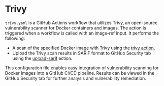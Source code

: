 # Trivy

`trivy.yaml` is a GitHub Actions workflow that utilizes Trivy,
an open-source vulnerability scanner for Docker containers and images.
The action is triggered when a workflow is called with an image-ref input.
It performs the following:

* A scan of the specified Docker image with Trivy using the [trivy action](https://github.com/aquasecurity/trivy-action).
* Upload the Trivy scan results in SARIF format to GitHub Security tab
using the [upload-sarif](https://docs.github.com/en/code-security/code-scanning/integrating-with-code-scanning/uploading-a-sarif-file-to-github) action.

This configuration file enables easy integration of vulnerability scanning
for Docker images into a GitHub CI/CD pipeline. Results can be viewed in the
GitHub Security tab for further analysis and vulnerability remediation.
